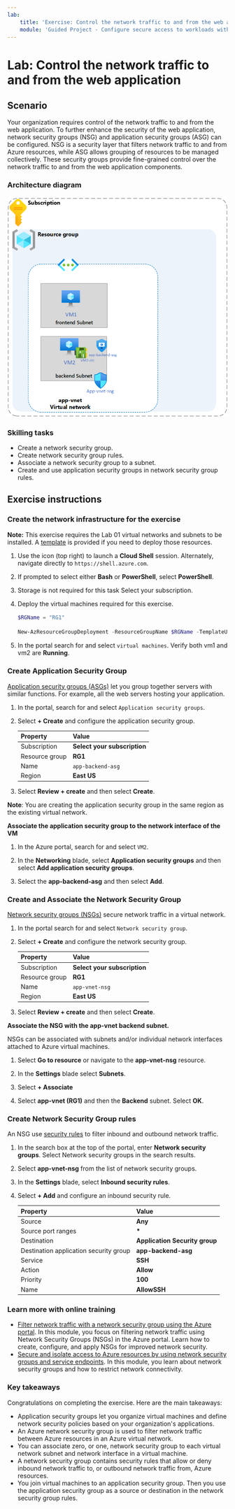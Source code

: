 ```yaml
---
lab:
    title: 'Exercise: Control the network traffic to and from the web application'
    module: 'Guided Project - Configure secure access to workloads with Azure virtual networking services'
---
```


# Lab: Control the network traffic to and from the web application

## Scenario

Your organization requires control of the network traffic to and from the web application. To further enhance the security of the web application, network security groups (NSG) and application security groups (ASG) can be configured. NSG is a security layer that filters network traffic to and from Azure resources, while ASG allows grouping of resources to be managed collectively. These security groups provide fine-grained control over the network traffic to and from the web application components.

### Architecture diagram

![Diagram that shows one ASG and NSG associated to a virtual network.](../Media/task-2.png)


### Skilling tasks

- Create a network security group.
- Create network security group rules.
- Associate a network security group to a subnet.
- Create and use application security groups in network security group rules.

## Exercise instructions

### Create the network infrastructure for the exercise

**Note:** This exercise requires the Lab 01 virtual networks and subnets to be installed. A [template](https://github.com/MicrosoftLearning/Configure-secure-access-to-workloads-with-Azure-virtual-networking-services/blob/main/Allfiles/Labs/02/vnet-subnets-template.json) is provided if you need to deploy those resources.

1. Use the icon (top right) to launch a **Cloud Shell** session. Alternately, navigate directly to `https://shell.azure.com`.

1. If prompted to select either **Bash** or **PowerShell**, select **PowerShell**.

1. Storage is not required for this task Select your subscription. 

1. Deploy the virtual machines required for this exercise. 

   ```powershell
   $RGName = "RG1"
   
   New-AzResourceGroupDeployment -ResourceGroupName $RGName -TemplateUri https://raw.githubusercontent.com/MicrosoftLearning/Configure-secure-access-to-workloads-with-Azure-virtual-networking-services/main/Instructions/Labs/azuredeploy.json
   ```
  
1. In the portal search for and select `virtual machines`. Verify both vm1 and vm2 are **Running**.

### Create Application Security Group

[Application security groups (ASGs)](https://learn.microsoft.com/azure/virtual-network/application-security-groups) let you group together servers with similar functions. For example, all the web servers hosting your application. 

1. In the portal, search for and select `Application security groups`.
   
1. Select **+ Create** and configure the application security group. 

    | Property       | Value                        |
    | :------------- | :--------------------------- |
    | Subscription   | **Select your subscription** |
    | Resource group | **RG1**                      |
    | Name           | `app-backend-asg`          |
    | Region         | **East US**                  |

1. Select **Review + create** and then select **Create**.

**Note**: You are creating the application security group in the same region as the existing virtual network.

**Associate the application security group to the network interface of the VM**

1. In the Azure portal, search for and select `VM2`.

1. In the **Networking** blade, select **Application security groups** and then select **Add application security groups**.

1. Select the **app-backend-asg** and then select **Add**.
   
### Create and Associate the Network Security Group

[Network security groups (NSGs)](https://learn.microsoft.com/azure/virtual-network/network-security-groups-overview) secure network traffic in a virtual network. 

1. In the portal search for and select `Network security group`.

1. Select **+ Create** and configure the network security group. 

    | Property       | Value                        |
    | :------------- | :--------------------------- |
    | Subscription   | **Select your subscription** |
    | Resource group | **RG1**                      |
    | Name           | `app-vnet-nsg`            |
    | Region         | **East US**                  |

1. Select **Review + create** and then select **Create**.

**Associate the NSG with the app-vnet backend subnet.**

NSGs can be associated with subnets and/or individual network interfaces attached to Azure virtual machines. 

1. Select **Go to resource** or navigate to the **app-vnet-nsg** resource.

1. In the **Settings** blade select **Subnets**.

1. Select **+ Associate**

1. Select **app-vnet (RG1)** and then the **Backend** subnet. Select **OK**.

### Create Network Security Group rules

An NSG use [security rules](https://learn.microsoft.com/azure/virtual-network/network-security-group-how-it-works) to filter inbound and outbound network traffic. 

1. In the search box at the top of the portal, enter **Network security groups**. Select Network security groups in the search results.

1. Select **app-vnet-nsg** from the list of network security groups.

1. In the **Settings** blade, select **Inbound security rules**.

1. Select **+ Add** and configure an inbound security rule. 

    | Property                               | Value                          |
    | :------------------------------------- | :----------------------------- |
    | Source                                 | **Any**                        |
    | Source port ranges                     | **\***                         |
    | Destination                            | **Application Security group** |
    | Destination application security group | **app-backend-asg**            |
    | Service                                | **SSH**                        |
    | Action                                 | **Allow**                      |
    | Priority                               | **100**                        |
    | Name                                   | **AllowSSH**                   |


### Learn more with online training

+ [Filter network traffic with a network security group using the Azure portal](https://learn.microsoft.com/training/modules/filter-network-traffic-network-security-group-using-azure-portal/). In this module, you focus on filtering network traffic using Network Security Groups (NSGs) in the Azure portal. Learn how to create, configure, and apply NSGs for improved network security.
+ [Secure and isolate access to Azure resources by using network security groups and service endpoints](https://learn.microsoft.com/training/modules/secure-and-isolate-with-nsg-and-service-endpoints/). In this module, you learn about network security groups and how to restrict network connectivity. 

### Key takeaways

Congratulations on completing the exercise. Here are the main takeaways:

+ Application security groups let you organize virtual machines and define network security policies based on your organization's applications.
+ An Azure network security group is used to filter network traffic between Azure resources in an Azure virtual network.
+ You can associate zero, or one, network security group to each virtual network subnet and network interface in a virtual machine. 
+ A network security group contains security rules that allow or deny inbound network traffic to, or outbound network traffic from, Azure resources.
+ You join virtual machines to an application security group. Then you use the application security group as a source or destination in the network security group rules.



